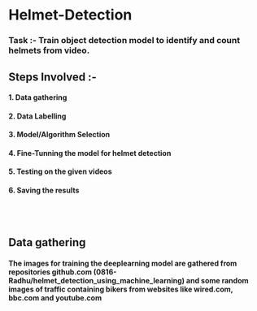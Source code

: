 # Helmet-Detection
### Task :- Train object detection model to identify and count helmets from video.


## Steps Involved :-
#### 1. Data gathering
#### 2. Data Labelling
#### 3. Model/Algorithm Selection
#### 4. Fine-Tunning the model for helmet detection
#### 5. Testing on the given videos
#### 6. Saving the results


<br><br>
## Data gathering

#### The images for training the deeplearning model are gathered from repositories github.com (0816-Radhu/helmet_detection_using_machine_learning) and some random images of traffic containing bikers from websites like wired.com, bbc.com and youtube.com


###

